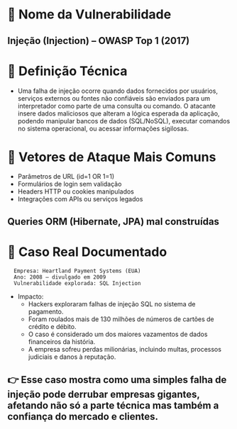 # 📌 Nome da Vulnerabilidade

## Injeção (Injection) – OWASP Top 1 (2017)

# 📖 Definição Técnica

- Uma falha de injeção ocorre quando dados fornecidos por usuários, serviços externos ou fontes não confiáveis são enviados para um interpretador como parte de uma consulta ou comando. O atacante insere dados maliciosos que alteram a lógica esperada da aplicação, podendo manipular bancos de dados (SQL/NoSQL), executar comandos no sistema operacional, ou acessar informações sigilosas.

# 🎯 Vetores de Ataque Mais Comuns

- Parâmetros de URL (id=1 OR 1=1)
- Formulários de login sem validação
- Headers HTTP ou cookies manipulados
- Integrações com APIs ou serviços legados

## Queries ORM (Hibernate, JPA) mal construídas

# 🏴 Caso Real Documentado

      Empresa: Heartland Payment Systems (EUA)
      Ano: 2008 – divulgado em 2009
      Vulnerabilidade explorada: SQL Injection

- Impacto:
  - Hackers exploraram falhas de injeção SQL no sistema de pagamento.
  - Foram roulados mais de 130 milhões de números de cartões de crédito e débito.
  - O caso é considerado um dos maiores vazamentos de dados financeiros da história.
  - A empresa sofreu perdas milionárias, incluindo multas, processos judiciais e danos à reputação.

## 👉 Esse caso mostra como uma simples falha de injeção pode derrubar empresas gigantes, afetando não só a parte técnica mas também a confiança do mercado e clientes.

